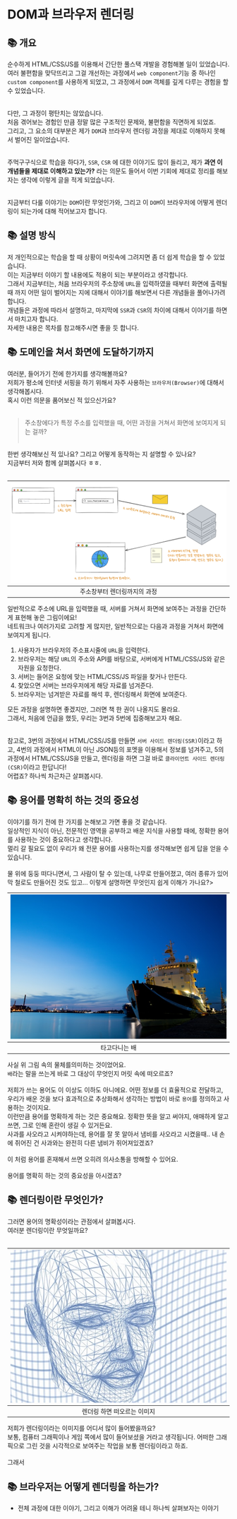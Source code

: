 # DOM과 브라우저 렌더링

## 📚 개요
순수하게 HTML/CSS/JS를 이용해서 간단한 풀스택 개발을 경험해볼 일이 있었습니다.<br/>
여러 불편함을 맞닥뜨리고 그걸 개선하는 과정에서 `web component`기능 중 하나인 `custom component`를 사용하게 되었고, 그 과정에서 `DOM` 객체를 깊게 다루는 경험을 할 수 있었습니다.<br/><br/>

다만, 그 과정이 평탄치는 않았습니다.<br/> 처음 겪어보는 경험인 만큼 정말 많은 구조적인 문제와, 불편함을 직면하게 되었죠.<br/>그리고, 그 요소의 대부분은 제가 `DOM`과 브라우저 렌더링 과정을 제대로 이해하지 못해서 벌어진 일이었습니다.<br/><br/>

주먹구구식으로 학습을 하다가, `SSR`, `CSR` 에 대한 이야기도 많이 들리고, 제가 **과연 이 개념들을 제대로 이해하고 있는가?** 라는 의문도 들어서 이번 기회에 제대로 정리를 해보자는 생각에 이렇게 글을 적게 되었습니다.<br/><br/>

지금부터 다룰 이야기는 `DOM`이란 무엇인가와, 그리고 이 `DOM`이 브라우저에 어떻게 렌더링이 되는가에 대해 적어보고자 합니다.<br/>

## 📚 설명 방식
저 개인적으로는 학습을 할 때 상황이 머릿속에 그려지면 좀 더 쉽게 학습을 할 수 있었습니다.<br/>
이는 지금부터 이야기 할 내용에도 적용이 되는 부분이라고 생각합니다.<br/>
그래서 지금부터는, 처음 브라우저의 주소창에 `URL`을 입력하였을 때부터 화면에 출력될 때 까지 어떤 일이 벌어지는 지에 대해서 이야기를 해보면서 다른 개념들을 풀어나가려 합니다.<br/>
개념들은 과정에 따라서 설명하고, 마지막에 `SSR`과 `CSR`의 차이에 대해서 이야기를 하면서 마치고자 합니다.<br/>자세한 내용은 목차를 참고해주시면 좋을 듯 합니다.

## 📚 도메인을 쳐서 화면에 도달하기까지

여러분, 들어가기 전에 한가지를 생각해볼까요?<br/>
저희가 평소에 인터넷 서핑을 하기 위해서 자주 사용하는 `브라우저(Browser)`에 대해서 생각해봅시다.<br/>
혹시 이런 의문을 품어보신 적 있으신가요?<br/><br/>

> 주소창에다가 특정 주소를 입력했을 때, 어떤 과정을 거쳐서 화면에 보여지게 되는 걸까? <br/><br/>

한번 생각해보신 적 있나요? 그리고 어떻게 동작하는 지 설명할 수 있나요?<br/>
지금부터 저와 함께 살펴봅시다 ㅎㅎ.<br/><br/>

| ![주소창 부터 렌더링 과정](./imgs/주소창부터렌더링까지.png) |
|:-----------------------------------------------------------:|
|                주소창부터 렌더링까지의 과정                 |

일반적으로 주소에 URL을 입력했을 때, 서버를 거쳐서 화면에 보여주는 과정을 간단하게 표현해 놓은 그림이에요! <br/>
네트워크나 여러가지로 고려할 게 많지만, 일반적으로는 다음과 과정을 거쳐서 화면에 보여지게 됩니다.<br/>
1. 사용자가 브라우저의 주소표시줄에 `URL`을 입력한다.
2. 브라우저는 해당 `URL`의 주소와 API를 바탕으로, 서버에게 HTML/CSS/JS와 같은 자원을 요청한다.
3. 서버는 들어온 요청에 맞는 HTML/CSS/JS 파일을 찾거나 만든다.
4. 찾았으면 서버는 브라우저에게 해당 자료를 넘겨준다.
5. 브라우저는 넘겨받은 자료를 해석 후, 렌더링해서 화면에 보여준다.

모든 과정을 설명하면 좋겠지만, 그러면 책 한 권이 나올지도 몰라요.<br/>
그래서, 처음에 언급을 했듯, 우리는 3번과 5번에 집중해보고자 해요. <br /><br/>

참고로, 3번의 과정에서 HTML/CSS/JS를 만들면 `서버 사이드 렌더링(SSR)`이라고 하고, 4번의 과정에서 HTML이 아닌 JSON등의 포멧을 이용해서 정보를 넘겨주고, 5의 과정에서 HTML/CSS/JS을 만들고, 렌더링을 하면 그걸 바로 `클라이언트 사이드 렌더링(CSR)`이라고 한답니다!<br/>
어렵죠? 하나씩 차근차근 살펴봅시다.<br/>

## 📚 용어를 명확히 하는 것의 중요성
이야기를 하기 전에 한 가지를 논해보고 가면 좋을 것 같습니다.<br/>
일상적인 지식이 아닌, 전문적인 영역을 공부하고 배운 지식을 사용할 때에, 정확한 용어를 사용하는 것이 중요하다고 생각합니다.<br/>
멀리 갈 필요도 없이 우리가 왜 전문 용어를 사용하는지를 생각해보면 쉽게 답을 얻을 수 있습니다. <br/><br/>
물 위에 둥둥 떠다니면서, 그 사람이 탈 수 있는데, 나무로 만들어졌고, 여러 종류가 있어 막 철로도 만들어진 것도 있고... 이렇게 설명하면 무엇인지 쉽게 이해가 가나요?><br/>

| ![타는 배](./imgs/배.jpg) |
| :-------------------: |
|        타고다니는 배        |
사실 위 그림 속의 물체를의미하는 것이었어요.<br/>
`배`라는 말을 쓰는게 바로 그 대상이 무엇인지 머릿 속에 떠오르죠?<br/><br/>
저희가 쓰는 용어도 이 이상도 이하도 아니에요. 어떤 정보를 더 효율적으로 전달하고, 우리가 배운 것을 보다 효과적으로 추상화해서 생각하는 방법이 바로 `용어`를 정의하고 사용하는 것이지요.<br/>
이런만큼 용어를 명확하게 하는 것은 중요해요. 정확한 뜻을 알고 써야지, 애매하게 알고 쓰면, 그로 인해 혼란이 생길 수 있거든요.<br/>
사과를 사오라고 시켜야하는데, 용어를 잘 못 알아서 냄비를 사오라고 시켰을때.. 내 손에 쥐어진 건 사과와는 완전히 다른 냄비가 쥐어져있겠죠?<br/><br/>이 처럼 용어를 혼재해서 쓰면 오히려 의사소통을 방해할 수 있어요.<br/><br/> 용어를 명확히 하는 것의 중요성을 아시겠죠?

## 📚 렌더링이란 무엇인가?
그러면 용어의 명확성이라는 관점에서 살펴봅시다.<br/>
여러분 렌더링이란 무엇일까요?<br/><br/>

| ![렌더링 이미지](imgs/rendering.jpg) |
| :----------------------------: |
|        렌더링 하면 떠오르는 이미지         |

저희가 렌더링이라는 이미지를 어디서 많이 들어봤을까요?<br/>
보통, 컴퓨터 그래픽이나 게임 쪽에서 많이 들어보셨을 거라고 생각됩니다. 어떠한 그래픽으로 그린 것을 시각적으로 보여주는 작업을 보통 렌더링이라고 하죠.<br/><br/>
그래서 
## 📚 브라우저는 어떻게 렌더링을 하는가?
- 전체 과정에 대한 이야기, 그리고 이해가 어려울 테니 하나씩 살펴보자는 이야기
